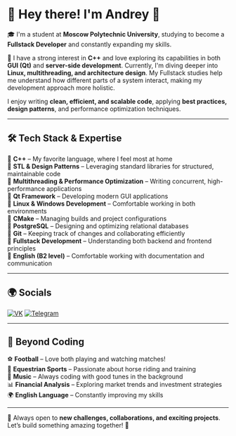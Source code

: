 # 👋 Hey there! I'm Andrey 🚀  

🎓 I'm a student at **Moscow Polytechnic University**, studying to become a **Fullstack Developer** and constantly expanding my skills.  

💙 I have a strong interest in **C++** and love exploring its capabilities in both **GUI (Qt)** and **server-side development**. Currently, I'm diving deeper into **Linux, multithreading, and architecture design**. My Fullstack studies help me understand how different parts of a system interact, making my development approach more holistic.  

I enjoy writing **clean, efficient, and scalable code**, applying **best practices, design patterns**, and performance optimization techniques.  

---

## 🛠 **Tech Stack & Expertise**  

🔹 **C++** – My favorite language, where I feel most at home  
🔹 **STL & Design Patterns** – Leveraging standard libraries for structured, maintainable code  
🔹 **Multithreading & Performance Optimization** – Writing concurrent, high-performance applications  
🔹 **Qt Framework** – Developing modern GUI applications  
🔹 **Linux & Windows Development** – Comfortable working in both environments  
🔹 **CMake** – Managing builds and project configurations  
🔹 **PostgreSQL** – Designing and optimizing relational databases  
🔹 **Git** – Keeping track of changes and collaborating efficiently  
🔹 **Fullstack Development** – Understanding both backend and frontend principles  
🔹 **English (B2 level)** – Comfortable working with documentation and communication  

---

## 🌍 **Socials**  
[![VK](https://img.shields.io/badge/VK-0077FF?style=for-the-badge&logo=vk&logoColor=white)](https://vk.com/anarakses) 
[![Telegram](https://img.shields.io/badge/Telegram-26A5E4?style=for-the-badge&logo=telegram&logoColor=white)](https://t.me/andreic22)  

---

## 🎵 **Beyond Coding**  

⚽ **Football** – Love both playing and watching matches!  
🏇 **Equestrian Sports** – Passionate about horse riding and training  
🎵 **Music** – Always coding with good tunes in the background  
📊 **Financial Analysis** – Exploring market trends and investment strategies  
🌍 **English Language** – Constantly improving my skills  

---

🌟 Always open to **new challenges, collaborations, and exciting projects**. Let’s build something amazing together! 🚀  
